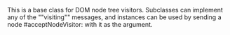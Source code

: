 This is a base class for DOM node tree visitors. Subclasses can implement any of the ""visiting"" messages, and instances can be used by sending a node #acceptNodeVisitor: with it as the argument.